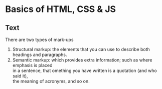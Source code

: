 # Basics of HTML, CSS & JS

## Text

There are two types of mark-ups

<ol>

<li> Structural markup: the elements that you can use to describe both headings and paragraphs. </li>
<li> Semantic markup: which provides extra information; such as where emphasis is placed <br>
     in a sentence, that omething you have written is a quotation (and who said it), <br>
     the meaning of acronyms, and so on. </li>

</ol>